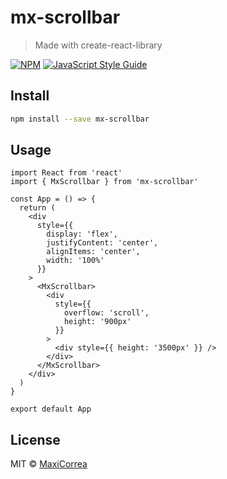 # mx-scrollbar

> Made with create-react-library

[![NPM](https://img.shields.io/npm/v/mx-scrollbar.svg)](https://www.npmjs.com/package/mx-scrollbar) [![JavaScript Style Guide](https://img.shields.io/badge/code_style-standard-brightgreen.svg)](https://standardjs.com)

## Install

```bash
npm install --save mx-scrollbar
```

## Usage

```tsx
import React from 'react'
import { MxScrollbar } from 'mx-scrollbar'

const App = () => {
  return (
    <div
      style={{
        display: 'flex',
        justifyContent: 'center',
        alignItems: 'center',
        width: '100%'
      }}
    >
      <MxScrollbar>
        <div
          style={{
            overflow: 'scroll',
            height: '900px'
          }}
        >
          <div style={{ height: '3500px' }} />
        </div>
      </MxScrollbar>
    </div>
  )
}

export default App

```

## License

MIT © [MaxiCorrea](https://github.com/MaxiCorrea)
